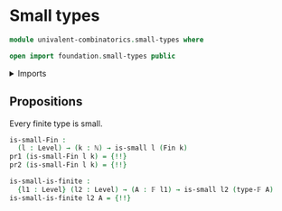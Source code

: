 # Small types

```agda
module univalent-combinatorics.small-types where

open import foundation.small-types public
```

<details><summary>Imports</summary>

```agda
open import elementary-number-theory.natural-numbers

open import foundation.dependent-pair-types
open import foundation.propositional-truncations
open import foundation.universe-levels

open import univalent-combinatorics.finite-types
open import univalent-combinatorics.standard-finite-types
```

</details>

## Propositions

Every finite type is small.

```agda
is-small-Fin :
  (l : Level) → (k : ℕ) → is-small l (Fin k)
pr1 (is-small-Fin l k) = {!!}
pr2 (is-small-Fin l k) = {!!}

is-small-is-finite :
  {l1 : Level} (l2 : Level) → (A : 𝔽 l1) → is-small l2 (type-𝔽 A)
is-small-is-finite l2 A = {!!}
```

